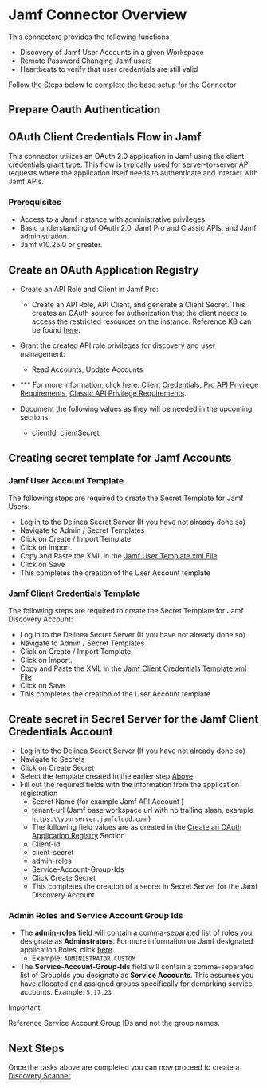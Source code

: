 # Jamf Connector Overview

This connectore provides the following functions  

- Discovery of Jamf User Accounts in a given Workspace
- Remote Password Changing Jamf users
- Heartbeats to verify that user credentials are still valid

Follow the Steps below to complete the base setup for the Connector

## Prepare Oauth Authentication

## OAuth Client Credentials Flow in Jamf

This connector utilizes an OAuth 2.0 application in Jamf using the client credentials grant type. This flow is typically used for server-to-server API requests where the application itself needs to authenticate and interact with Jamf APIs.
​
### Prerequisites

- Access to a Jamf instance with administrative privileges.
- Basic understanding of OAuth 2.0, Jamf Pro and Classic APIs, and Jamf administration.
- Jamf v10.25.0 or greater.

## Create an OAuth Application Registry
- Create an API Role and Client in Jamf Pro:
  - Create an API Role, API Client, and generate a Client Secret. This creates an OAuth source for authorization that the client needs to access the restricted resources on the instance. Reference KB can be found [here](https://learn.jamf.com/bundle/jamf-pro-documentation-current/page/API_Roles_and_Clients.html). 
- Grant the created API role privileges for discovery and user management:
  - Read Accounts, Update Accounts

- *** For more information, click here: [Client Credentials](https://developer.jamf.com/jamf-pro/docs/client-credentials), [Pro API Privilege Requirements](https://developer.jamf.com/jamf-pro/docs/privileges-and-deprecations), [Classic API Privilege Requirements](https://developer.jamf.com/jamf-pro/docs/classic-api-minimum-required-privileges-and-endpoint-mapping).

- Document the following values as they will be needed in the upcoming sections
  - clientId, clientSecret

## Creating secret template for Jamf Accounts 

### Jamf User Account Template

The following steps are required to create the Secret Template for Jamf Users:

- Log in to the Delinea Secret Server (If you have not already done so)
- Navigate to Admin / Secret Templates
- Click on Create / Import Template
- Click on Import.
- Copy and Paste the XML in the [Jamf User Template.xml File](./Templates/Jamf%20User%20Account.xml)
- Click on Save
- This completes the creation of the User Account template

### Jamf Client Credentials Template

The following steps are required to create the Secret Template for Jamf Discovery Account:

- Log in to the Delinea Secret Server (If you have not already done so)
- Navigate to Admin / Secret Templates
- Click on Create / Import Template
- Click on Import.
- Copy and Paste the XML in the [Jamf Client Credentials Template.xml File](./Templates/Jamf%20Client%20Credentials.xml)
- Click on Save
- This completes the creation of the User Account template


## Create secret in Secret Server for the Jamf Client Credentials Account
 
- Log in to the Delinea Secret Server (If you have not already done so)
- Navigate to Secrets
- Click on Create Secret
- Select the template created in the earlier step [Above](#Jamf-discovery-account-template).
- Fill out the required fields with the information from the application registration
    - Secret Name (for example Jamf API Account )
    - tenant-url (Jamf base workspace url with no trailing slash, example ```https:\\yourserver.jamfcloud.com``` )
    - The following field values are as created in the [Create an OAuth Application Registry](#create-an-oauth-application-registry) Section
    - Client-id
    - client-secret
    - admin-roles
    - Service-Account-Group-Ids
  - Click Create Secret
  - This completes the creation of a secret in Secret Server for the Jamf Discovery Account

### Admin Roles and Service Account Group Ids
- The **admin-roles** field will contain a comma-separated list of roles you designate as **Adminstrators**. For more information on Jamf designated application Roles, click [here](https://learn.jamf.com/bundle/jamf-pro-documentation-current/page/Jamf_Pro_User_Accounts_and_Groups.html).
  - Example: ```ADMINISTRATOR,CUSTOM```
- The **Service-Account-Group-Ids** field will contain a comma-separated list of GroupIds you designate as **Service Accounts**. This assumes you have allocated and assigned groups specifically for demarking service accounts. 
  Example: ```5,17,23```
> [!IMPORTANT]
> Reference Service Account Group IDs and not the group names.


## Next Steps

Once the tasks above are completed you can now proceed to create a [Discovery Scanner](./Discovery/readme.md) 


